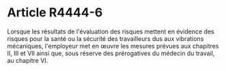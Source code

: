 # Article R4444-6

  
Lorsque les résultats de l'évaluation des risques mettent en évidence des risques pour la santé ou la sécurité des travailleurs dus aux vibrations mécaniques, l'employeur met en œuvre les mesures prévues aux chapitres II, III et VII ainsi que, sous réserve des prérogatives du médecin du travail, au chapitre VI.